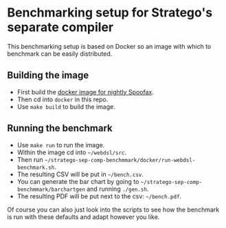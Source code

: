 # Benchmarking setup for Stratego's separate compiler

This benchmarking setup is based on Docker so an image with which to benchmark can be easily distributed. 

## Building the image

* First build the [docker image for nightly Spoofax][0]. 
* Then cd into `docker` in this repo. 
* Use `make build` to build the image.

## Running the benchmark

* Use `make run` to run the image. 
* Within the image cd into `~/webdsl/src`.
* Then run `~/stratego-sep-comp-benchmmark/docker/run-webdsl-benchmark.sh`. 
* The resulting CSV will be put in `~/bench.csv`.
* You can generate the bar chart by going to `~/stratego-sep-comp-benchmmark/barchartgen` and running `./gen.sh`.
* The resulting PDF will be put next to the csv: `~/bench.pdf`. 

Of course you can also just look into the scripts to see how the benchmark is run with these defaults and adapt however you like. 

[0]: https://gitlab.ewi.tudelft.nl/spoofax/docker-images/tree/master/spoofax-build
